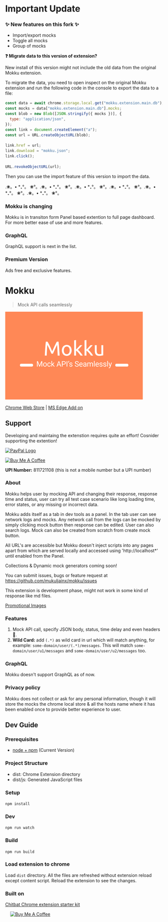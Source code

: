 # Important Update

### ✨ New features on this fork ✨

- Import/export mocks
- Toggle all mocks
- Group of mocks

**❓ Migrate data to this version of extension?**

New install of this version might not include the old data from the original Mokku extension.

To migrate the data, you need to open inspect on the original Mokku extension and run the following code in the console to export the data to a file:

```js
const data = await chrome.storage.local.get("mokku.extension.main.db");
const mocks = data["mokku.extension.main.db"].mocks;
const blob = new Blob([JSON.stringify({ mocks })], {
  type: "application/json",
});
const link = document.createElement("a");
const url = URL.createObjectURL(blob);

link.href = url;
link.download = "mokku.json";
link.click();

URL.revokeObjectURL(url);
```

Then you can use the import feature of this version to import the data.

.❀。• *₊°。 ❀°。.❀。• *₊°。 ❀°。.❀。• *₊°。 ❀°。.❀。• *₊°。 ❀°。.❀。• *₊°。 ❀°。.❀。• *₊°。 ❀°。

### Mokku is changing

Mokku is in transiton form Panel based extention to full page dashboard. For more better ease of use and more features.

### GraphQL

GraphQL support is next in the list.

### Premium Version

Ads free and exclusive features.

# Mokku

> Mock API calls seamlessly

![small-promo](./docs/store/small-promo.png)

[Chrome Web Store](https://chrome.google.com/webstore/detail/mokku-mock-api-calls-seam/llflfcikklhgamfmnjkgpdadpmdplmji?hl=en&authuser=1) | [MS Edge Add on](https://microsoftedge.microsoft.com/addons/detail/mokku-mock-api-calls-sea/ekcbmjnnnphonejedibidifflhljbobc)

## Support

Developing and maintaing the extenstion requires quite an effort! Cosnider supporting the extention!

<a href="https://paypal.me/mukuljainx" title="Support Mokku using Paypal" target="_blank"><img src="https://www.paypalobjects.com/webstatic/mktg/Logo/pp-logo-150px.png" border="0" alt="PayPal Logo"></a>

<a href="https://www.buymeacoffee.com/mukuljainx" target="_blank"><img src="https://cdn.buymeacoffee.com/buttons/default-orange.png" alt="Buy Me A Coffee" height="41" width="174"></a>

**UPI Number:** 811721108 (this is not a mobile number but a UPI number)

### About

Mokku helps user by mocking API and changing their response, response time and status, user can try all test case scenario like long loading time, error states, or any missing or incorrect data.

Mokku adds itself as a tab in dev tools as a panel. In the tab user can see network logs and mocks. Any network call from the logs can be mocked by simply clicking mock button then response can be edited. User can also search logs. Mock can also be created from scratch from create mock button.

All URL's are accessible but Mokku doesn't inject scripts into any pages apart from which are served locally and accessed using 'http://localhost\*' until enabled from the Panel.

Collections & Dynamic mock generators coming soon!

You can submit issues, bugs or feature request at https://github.com/mukuljainx/mokku/issues

This extension is development phase, might not work in some kind of response like md files.

[Promotional Images](https://github.com/mukuljainx/Mokku/tree/master/docs/store)

### Features

1. Mock API call, specify JSON body, status, time delay and even headers 🙌.
2. **Wild Card:** add `(.*)` as wild card in url which will match anything, for example: `some-domain/user/(.*)/messages`. This will match `some-domain/user/u1/messages` and `some-domain/user/u2/messages` too.

### GraphQL

Mokku doesn't support GraphQL as of now.

### Privacy policy

Mokku does not collect or ask for any personal information, though it will store the mocks the chrome local store & all the hosts name where it has been enabled once to provide better experience to user.

## Dev Guide

### Prerequisites

- [node + npm](https://nodejs.org/) (Current Version)

### Project Structure

- dist: Chrome Extension directory
- dist/js: Generated JavaScript files

### Setup

`npm install`

### Dev

`npm run watch`

### Build

`npm run build`

### Load extension to chrome

Load `dist` directory. All the files are refreshed without extension reload except content script. Reload the extension to see the changes.

### Built on

[Chitbat Chrome extension starter kit](https://github.com/chibat/chrome-extension-typescript-starter)

<a style="margin-left: 16px" href="https://www.buymeacoffee.com/mukuljainx" target="_blank"><img src="https://cdn.buymeacoffee.com/buttons/v2/default-yellow.png" alt="Buy Me A Coffee" style="height: 52px !important;" ></a>
